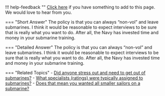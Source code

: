 !!! help-feedback ""
    [Click here](https://other.example.com/feedback) if you have something to add to this page. We would love to hear from you.

=== "Short Answer"
    The policy is that you can always “non-vol” and leave submarines. I think it would be reasonable to expect interviews to be sure that is really what you want to do. After all, the Navy has invested time and money in your submarine training.

=== "Detailed Answer"
    The policy is that you can always “non-vol” and leave submarines.  I think it would be reasonable to expect interviews to be sure that is really what you want to do.  After all, the Navy has invested time and money in your submarine training.

=== "Related Topics"
    - [Did anyone stress out and need to get out of submarines?](./did-anyone-stress-out-and-need-to-get-out-of-submarines.md)
    - [What specialists (ratings) were typically assigned to submarines?](./what-specialists-ratings-were-typically-assigned-to-submarines.md)
    - [Does that mean you wanted all smaller sailors on a submarine?](./does-that-mean-you-wanted-all-smaller-sailors-on-a-submarine.md)
